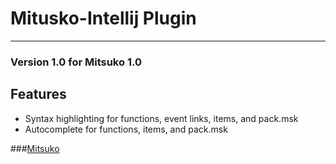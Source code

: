 # Mitusko-Intellij Plugin
***
### Version 1.0 for Mitsuko 1.0
## Features
* Syntax highlighting for functions, event links, items, and pack.msk
* Autocomplete for functions, items, and pack.msk

###[Mitsuko](https://github.com/RemRemEgg/mitsuko "Mitsuko on GitHub")